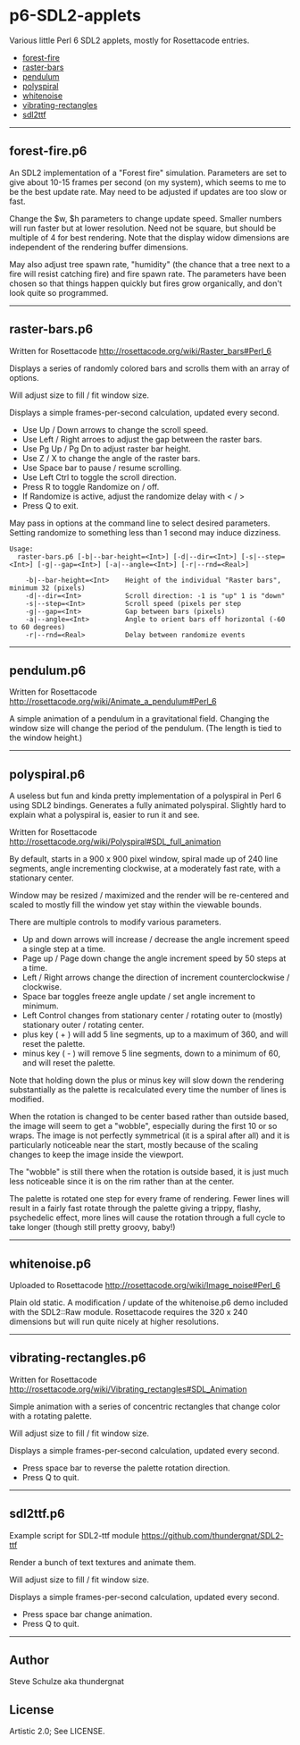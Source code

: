 # p6-SDL2-applets
Various little Perl 6 SDL2 applets, mostly for Rosettacode entries.

* [forest-fire](#forest-fire)
* [raster-bars](#raster-bars)
* [pendulum](#pendulum)
* [polyspiral](#polyspiral)
* [whitenoise](#whitenoise)
* [vibrating-rectangles](#vibrating-rectangles)
* [sdl2ttf](#sdl2ttf)


---
## <a name="forest-fire"></a>forest-fire.p6

An SDL2 implementation of a "Forest fire" simulation. Parameters are set to give
about 10-15 frames per second (on my system), which seems to me to be the best
update rate. May need to be adjusted if updates are too slow or fast.

Change the $w, $h parameters to change update speed. Smaller numbers will run
faster but at lower resolution. Need not be square, but should be multiple of 4
for best rendering. Note that the display widow dimensions are independent of
the rendering buffer dimensions.

May also adjust tree spawn rate, "humidity" (the chance that a tree next to a
fire will resist catching fire) and fire spawn rate. The parameters have been
chosen so that things happen quickly but fires grow organically, and don't look
quite so programmed.

---
## <a name="raster-bars"></a>raster-bars.p6

Written for Rosettacode http://rosettacode.org/wiki/Raster_bars#Perl_6

Displays a series of randomly colored bars and scrolls them with an array of options.

Will adjust size to fill / fit window size.

Displays a simple frames-per-second calculation, updated every second.

- Use Up / Down arrows to change the scroll speed.
- Use Left / Right arroes to adjust the gap between the raster bars.
- Use Pg Up / Pg Dn to adjust raster bar height.
- Use Z / X to change the angle of the raster bars.
- Use Space bar to pause / resume scrolling.
- Use Left Ctrl to toggle the scroll direction.
- Press R to toggle Randomize on / off.
- If Randomize is active, adjust the randomize delay with < / >
- Press Q to exit.

May pass in options at the command line to select desired parameters. Setting
randomize to something less than 1 second may induce dizziness.

```
Usage:
  raster-bars.p6 [-b|--bar-height=<Int>] [-d|--dir=<Int>] [-s|--step=<Int>] [-g|--gap=<Int>] [-a|--angle=<Int>] [-r|--rnd=<Real>]

    -b|--bar-height=<Int>    Height of the individual "Raster bars", minimum 32 (pixels)
    -d|--dir=<Int>           Scroll direction: -1 is "up" 1 is "down"
    -s|--step=<Int>          Scroll speed (pixels per step
    -g|--gap=<Int>           Gap between bars (pixels)
    -a|--angle=<Int>         Angle to orient bars off horizontal (-60 to 60 degrees)
    -r|--rnd=<Real>          Delay between randomize events
```
---
## <a name="pendulum"></a>pendulum.p6

Written for Rosettacode http://rosettacode.org/wiki/Animate_a_pendulum#Perl_6

A simple animation of a pendulum in a gravitational field. Changing the window
size will change the period of the pendulum. (The length is tied to the window
height.)

---
## <a name="polyspiral"></a>polyspiral.p6

A useless but fun and kinda pretty implementation of a polyspiral in Perl 6
using SDL2 bindings. Generates a fully animated polyspiral. Slightly hard to
explain what a polyspiral is, easier to run it and see.

Written for Rosettacode http://rosettacode.org/wiki/Polyspiral#SDL_full_animation

By default, starts in a 900 x 900 pixel window, spiral made up of 240 line
segments, angle incrementing clockwise, at a moderately fast rate, with a
stationary center.

Window may be resized / maximized and the render will be re-centered and scaled
to mostly fill the window yet stay within the viewable bounds.

There are multiple controls to modify various parameters.

* Up and down arrows will increase / decrease the angle increment speed a single step at a time.
* Page up / Page down change the angle increment speed by 50 steps at a time.
* Left / Right arrows change the direction of increment counterclockwise / clockwise.
* Space bar toggles freeze angle update / set angle increment to minimum.
* Left Control changes from stationary center / rotating outer to (mostly) stationary outer / rotating center.
* plus key ( + ) will add 5 line segments, up to a maximum of 360, and will reset the palette.
* minus key ( - ) will remove 5 line segments, down to a minimum of 60, and will reset the palette.

Note that holding down the plus or minus key will slow down the rendering
substantially as the palette is recalculated every time the number of lines is
modified.

When the rotation is changed to be center based rather than outside based, the
image will seem to get a "wobble", especially during the first 10 or so wraps.
The image is not perfectly symmetrical (it is a spiral after all) and it is
particularly noticeable near the start, mostly because of the scaling changes to
keep the image inside the viewport.

The "wobble" is still there when the rotation is outside based, it is just much
less noticeable since it is on the rim rather than at the center.

The palette is rotated one step for every frame of rendering. Fewer lines will
result in a fairly fast rotate through the palette giving a trippy, flashy,
psychedelic effect, more lines will cause the rotation through a full cycle to
take longer (though still pretty groovy, baby!)

---
## <a name="whitenoise"></a>whitenoise.p6

Uploaded to Rosettacode http://rosettacode.org/wiki/Image_noise#Perl_6

Plain old static. A modification / update of the whitenoise.p6 demo included
with the SDL2::Raw module. Rosettacode requires the 320 x 240 dimensions but
will  run quite nicely at higher resolutions.

---
## <a name="vibrating-rectangles"></a>vibrating-rectangles.p6

Written for Rosettacode http://rosettacode.org/wiki/Vibrating_rectangles#SDL_Animation

Simple animation with a series of concentric rectangles that change color with a
rotating palette.

Will adjust size to fill / fit window size.

Displays a simple frames-per-second calculation, updated every second.

- Press space bar to reverse the palette rotation direction.
- Press Q to quit.

---
## <a name="sdl2ttf"></a>sdl2ttf.p6

Example script for SDL2-ttf module https://github.com/thundergnat/SDL2-ttf

Render a bunch of text textures and animate them.

Will adjust size to fill / fit window size.

Displays a simple frames-per-second calculation, updated every second.

- Press space bar change animation.
- Press Q to quit.

---

## Author

Steve Schulze aka thundergnat

## License

Artistic 2.0; See LICENSE.

